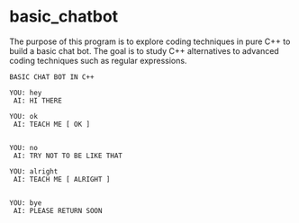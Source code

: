 # basic_chatbot
The purpose of this program is to explore coding techniques in pure C++ to build a basic chat bot.  The goal is to study C++ alternatives to advanced coding techniques such as regular expressions.

	BASIC CHAT BOT IN C++

	YOU: hey
	 AI: HI THERE 

	YOU: ok
	 AI: TEACH ME [ OK ]


	YOU: no
	 AI: TRY NOT TO BE LIKE THAT 

	YOU: alright
	 AI: TEACH ME [ ALRIGHT ]


	YOU: bye
	 AI: PLEASE RETURN SOON


